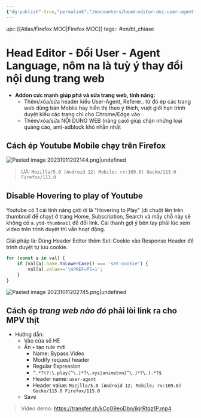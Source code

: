 ```yaml
---
{"dg-publish":true,"permalink":"/encounters/head-editor-doi-user-agent-language-nom-na-la-tuy-y-thay-doi-noi-dung-trang-web/"}
---
```


up:: [[Atlas/Firefox MOC\|Firefox MOC]]
tags:: #on/bt_chiase 

# Head Editor - Đổi User - Agent Language, nôm na là tuỳ ý thay đổi nội dung trang web

- **Addon cực mạnh giúp phá và sửa trang web, tính năng:**  
	- Thêm/xóa/sửa header kiểu User-Agent, Referer.. từ đó ép các trang web dùng bản Mobile hay hiển thị theo ý thích, vượt giới hạn trình duyệt kiểu các trang chỉ cho Chrome/Edge vào
	- Thêm/xóa/sửa NỘI DUNG WEB (nâng cao) giúp chặn những loại quảng cáo, anti-adblock khó nhằn nhất

## Cách ép Youtube Mobile chạy trên Firefox

![Pasted image 20231011202144.png|undefined](/img/user/Extras/Images/Pasted%20image%2020231011202144.png)
> UA: `Mozilla/5.0 (Android 12; Mobile; rv:109.0) Gecko/113.0 Firefox/113.0`

## Disable Hovering to play of Youtube

Youtube có 1 cái tính năng giời ơi là "Hovering to Play" (di chuột lên trên thumbnail để chạy) ở trang Home, Subscription, Search và mấy chỗ này sẽ không có `a.ytd-thumbnail` để đổi link. Cái thanh gợi ý bên tay phải lúc xem video trên trình duyệt thì vẫn hoạt động.

Giải pháp là: Dùng Header Editor thêm Set-Cookie vào Response Header để trình duyệt tự lưu cookie.
```javascript
for (const a in val) {
    if (val[a].name.toLowerCase() === 'set-cookie') {
        val[a].value+='\nPREF=f7=1';
    }
}
```

![Pasted image 20231011202745.png|undefined](/img/user/Extras/Images/Pasted%20image%2020231011202745.png)

## Cách ép *trang web nào đó* phải lòi link ra cho MPV thịt
- Hướng dẫn:  
	- Vào cửa sổ HE
	- Ấn `+` tạo rule mới
	    - Name: Bypass Video
	    - Modify request header
	    - Regular Expression
	    - `^.*?(?:\.play[^\.]*?\.xyz|animetvn[^\.]*?\.).*?$`
	    - Header name: `user-agent`
	    - Header value: `Mozilla/5.0 (Android 12; Mobile; rv:109.0) Gecko/115.0 Firefox/115.0`
	- Save

> Video demo: https://transfer.sh/kCcG9eoDbn/ikjrRtqz1P.mp4